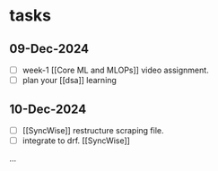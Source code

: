 # tasks

## 09-Dec-2024

- [ ] week-1 [[Core ML and MLOPs]] video assignment.
- [ ] plan your [[dsa]] learning

## 10-Dec-2024

- [ ] [[SyncWise]] restructure scraping file.
- [ ] integrate to drf. [[SyncWise]]

...
